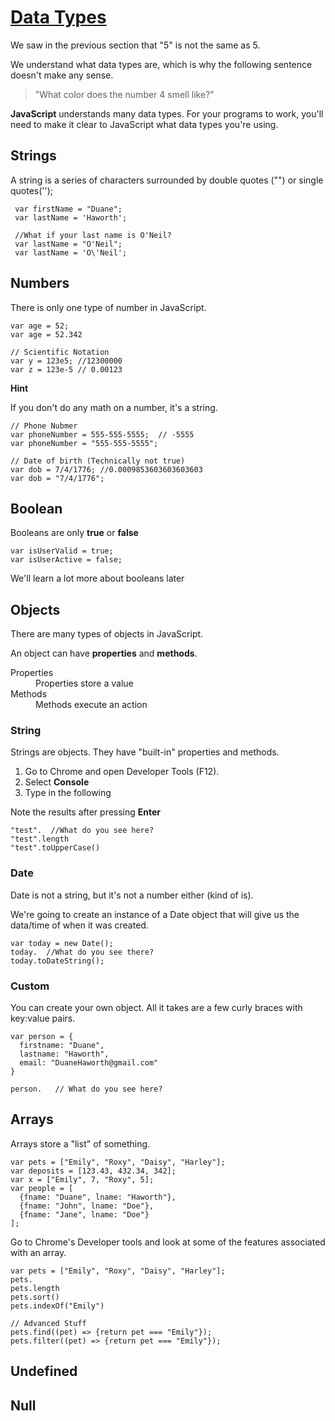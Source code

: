 # [Data Types](https://www.w3schools.com/js/js_datatypes.asp)

We saw in the previous section that "5" is not the same as 5.

We understand what data types are, which is why the following sentence doesn't make any sense.

> "What color does the number 4 smell like?"

**JavaScript** understands many data types.  For your programs to work, you'll need to make it clear to JavaScript what data types you're using.

## Strings

A string is a series of characters surrounded by double quotes ("") or single quotes('');

     var firstName = "Duane";
     var lastName = 'Haworth';

     //What if your last name is O'Neil?
     var lastName = "O'Neil";
     var lastName = 'O\'Neil';

## Numbers
There is only one type of number in JavaScript.

    var age = 52;
    var age = 52.342
    
    // Scientific Notation
    var y = 123e5; //12300000
    var z = 123e-5 // 0.00123

**Hint**

If you don't do any math on a number, it's a string.

    // Phone Nubmer
    var phoneNumber = 555-555-5555;  // -5555
    var phoneNumber = "555-555-5555";

    // Date of birth (Technically not true)
    var dob = 7/4/1776; //0.0009853603603603603
    var dob = "7/4/1776";

## Boolean

Booleans are only **true** or **false**

    var isUserValid = true;
    var isUserActive = false;

We'll learn a lot more about booleans later

## Objects

There are many types of objects in JavaScript.

An object can have **properties** and **methods**.

<dl>
  <dt>Properties</dt>
  <dd>Properties store a value</dd>

  <dt>Methods</dt>
  <dd>Methods execute an action</dd>  
</dl>

### String

Strings are objects.  They have "built-in" properties and methods.

1. Go to Chrome and open Developer Tools (F12).
2. Select **Console**
3. Type in the following

Note the results after pressing **Enter**

    "test".  //What do you see here?
    "test".length 
    "test".toUpperCase()  

### Date

Date is not a string, but it's not a number either (kind of is).

We're going to create an instance of a Date object that will give us the data/time of when it was created.

    var today = new Date();
    today.  //What do you see there?
    today.toDateString();


### Custom

You can create your own object.  All it takes are a few curly braces with key:value pairs.

    var person = {
      firstname: "Duane",
      lastname: "Haworth",
      email: "DuaneHaworth@gmail.com"
    }

    person.   // What do you see here?

## Arrays

Arrays store a "list" of something.

    var pets = ["Emily", "Roxy", "Daisy", "Harley"];
    var deposits = [123.43, 432.34, 342];
    var x = ["Emily", 7, "Roxy", 5];
    var people = [
      {fname: "Duane", lname: "Haworth"},
      {fname: "John", lname: "Doe"},
      {fname: "Jane", lname: "Doe"}
    ];

Go to Chrome's Developer tools and look at some of the features associated with an array.

    var pets = ["Emily", "Roxy", "Daisy", "Harley"];
    pets.
    pets.length
    pets.sort()
    pets.indexOf("Emily")    

    // Advanced Stuff
    pets.find((pet) => {return pet === "Emily"});
    pets.filter((pet) => {return pet === "Emily"});



## Undefined

## Null